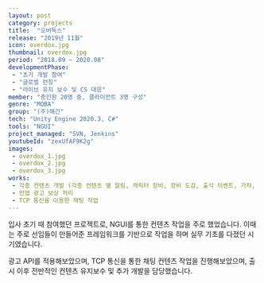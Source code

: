 ```yaml
---
layout: post
category: projects
title:  "오버독스"
release: "2019년 11월"
icon: overdox.jpg
thumbnail: overdox.jpg
period: "2018.09 ~ 2020.08"
developmentPhase:
 - "초기 개발 참여"
 - "글로벌 런칭"
 - "라이브 유지 보수 및 CS 대응"
member: "총인원 20명 중, 클라이언트 3명 구성"
genre: "MOBA"
group: "(주)해긴"
tech: "Unity Engine 2020.3, C#"
tools: "NGUI"
project_managed: "SVN, Jenkins"
youtubeId: "zexUfAF9K2g"
images:
 - overdox_1.jpg
 - overdox_2.jpg
 - overdox_3.jpg
works:
 - 각종 컨텐츠 개발 (각종 컨텐츠 별 알림, 캐릭터 장비, 장비 도감, 출석 이벤트, 가챠, 상점, 부루마블, 우편, 퀘스트 등)
 - 인앱 광고 보상 처리
 - TCP 통신을 이용한 채팅 작업
---
```


입사 초기 때 참여했던 프로젝트로, NGUI를 통한 컨텐츠 작업을 주로 했었습니다. 이때는 주로 선임들이 만들어준 프레임워크를 기반으로 작업을 하며 실무 기초를 다졌던 시기였습니다.

광고 API를 적용해보았으며, TCP 통신을 통한 채팅 컨텐츠 작업을 진행해보았으며, 출시 이후 전반적인 컨텐츠 유지보수 및 추가 개발을 담당했습니다.